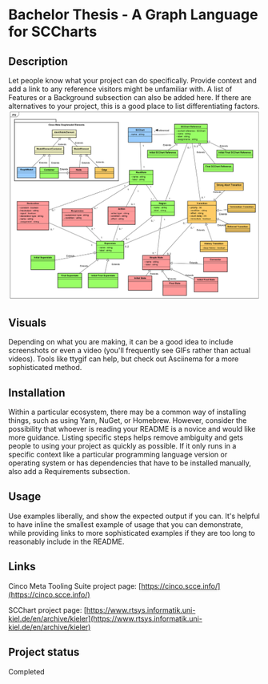 # Bachelor Thesis - A Graph Language for SCCharts

## Description
Let people know what your project can do specifically. Provide context and add a link to any reference visitors might be unfamiliar with. A list of Features or a Background subsection can also be added here. If there are alternatives to your project, this is a good place to list differentiating factors.
![Mapping of Komponenets of SCCharts to CINCO Components](images/MappingDataStructure.svg)

## Visuals
Depending on what you are making, it can be a good idea to include screenshots or even a video (you'll frequently see GIFs rather than actual videos). Tools like ttygif can help, but check out Asciinema for a more sophisticated method.

## Installation
Within a particular ecosystem, there may be a common way of installing things, such as using Yarn, NuGet, or Homebrew. However, consider the possibility that whoever is reading your README is a novice and would like more guidance. Listing specific steps helps remove ambiguity and gets people to using your project as quickly as possible. If it only runs in a specific context like a particular programming language version or operating system or has dependencies that have to be installed manually, also add a Requirements subsection.

## Usage
Use examples liberally, and show the expected output if you can. It's helpful to have inline the smallest example of usage that you can demonstrate, while providing links to more sophisticated examples if they are too long to reasonably include in the README.

## Links
Cinco Meta Tooling Suite project page: [https://cinco.scce.info/](https://cinco.scce.info/)

SCChart project page: [https://www.rtsys.informatik.uni-kiel.de/en/archive/kieler](https://www.rtsys.informatik.uni-kiel.de/en/archive/kieler)

## Project status
Completed
